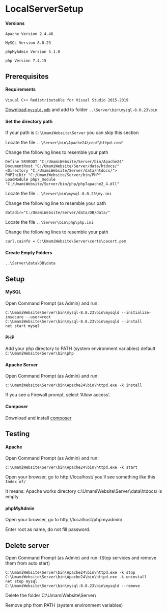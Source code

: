# LocalServerSetup
#### Versions
`Apache Version 2.4.46`

`MySQL Version 8.0.23`

`phpMyAdmin Version 5.1.0`

`php Version 7.4.15`

## Prerequisites

#### Requirements
`Visual C++ Redistributable for Visual Studio 2015-2019`

[Download `mysqld.pdb`](https://drive.google.com/file/d/1j8NgulxzQq9G8E7oFsBhC3euaCng6dWz/view?usp=sharing) and add to folder `..\Server\bin\mysql-8.0.23\bin`

#### Set the directory path
If your path is `C:\UmamiWebsite\Server` you can skip this section

Locate the file `..\Server\bin\Apache24\conf\httpd.conf`

Change the following lines to resemble your path
```
Define SRVROOT "C:/UmamiWebsite/Server/bin/Apache24"
DocumentRoot "C:/UmamiWebsite/Server/data/htdocs/"
<Directory "C:/UmamiWebsite/Server/data/htdocs/">
PHPIniDir "C:/UmamiWebsite/Server/bin/PHP"
LoadModule php7_module "C:/UmamiWebsite/Server/bin/php/php7apache2_4.dll"
```
Locate the file `..\Server\bin\mysql-8.0.23\my.ini`

Change the following line to resemble your path
```
datadir="C:/UmamiWebsite/Server/data/DB/data/"
```
Locate the file `..\Server\bin\php\php.ini`

Change the following lines to resemble your path
```
curl.cainfo = C:\UmamiWebsite\Server\certs\cacert.pem
```

#### Create Empty Folders
```
..\Server\data\DB\data
```

## Setup

#### MySQL
Open Command Prompt (as Admin) and run:
```
C:\UmamiWebsite\Server\bin\mysql-8.0.23\bin\mysqld --initialize-insecure --user=root
C:\UmamiWebsite\Server\bin\mysql-8.0.23\bin\mysqld --install
net start mysql
```

#### PHP
Add your php directory to PATH (system environment variables) default `C:\UmamiWebsite\Server\bin\php`

#### Apache Server
Open Command Prompt (as Admin) and run:
```
c:\UmamiWebsite\Server\bin\Apache24\bin\httpd.exe -k install
```

If you see a Firewall prompt, select ‘Allow access’.

#### Composer
Download and install [composer](https://getcomposer.org/download/)

## Testing

#### Apache
Open Command Prompt (as Admin) and run:
```
c:\UmamiWebsite\Server\bin\Apache24\bin\httpd.exe -k start
```
Open your browser, go to http://localhost/ you'll see something like this
`Index of/`

It means: Apache works
directory c:\UmamiWebsite\Server\data\htdocs\ is empty

#### phpMyAdmin
Open your browser, go to http://localhost/phpmyadmin/

Enter root as name, do not fill password.



## Delete server
Open Command Prompt (as Admin) and run: (Stop services and remove them from auto start)
```
C:\UmamiWebsite\Server\bin\Apache24\bin\httpd.exe -k stop
C:\UmamiWebsite\Server\bin\Apache24\bin\httpd.exe -k uninstall
net stop mysql
C:\UmamiWebsite\Server\bin\mysql-8.0.23\bin\mysqld --remove
```
Delete the folder C:\UmamiWebsite\Server\

Remove php from PATH (system environment variables)
